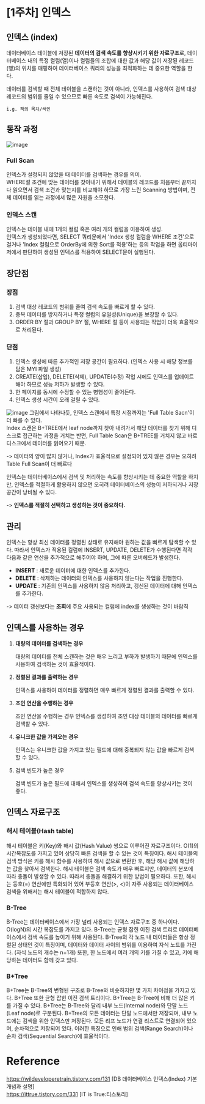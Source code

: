 # [1주차] 인덱스
## 인덱스 (index)
데이터베이스 테이블에 저장된 **데이터의 검색 속도를 향상시키기 위한 자료구조**로, 데이터베이스 내의 특정 컬럼(열)이나 컬럼들의 조합에 대한 값과 해당 값이 저장된 레코드(행)의 위치를 매핑하여 데이터베이스 쿼리의 성능을 최적화하는 데 중요한 역할을 한다.

데이터를 검색할 때 전체 테이블을 스캔하는 것이 아니라, 인덱스를 사용하여 검색 대상 레코드의 범위를 줄일 수 있으므로 빠른 속도로 검색이 가능해진다.

`i.g. 책의 목차/색인`

## 동작 과정 
![image](https://github.com/yeondori/SSAFY_CS_Study/assets/93027942/9fbf2e0b-aa70-42df-b71f-f99d46b86de5)
### Full Scan
인덱스가 설정되지 않았을 때 데이터를 검색하는 경우를 의미.  
WHERE절 조건에 맞는 데이터를 찾아내기 위해서 테이블의 레코드를 처음부터 끝까지 다 읽으면서 검색 조건과 맞는지를 비교해야 하므로 가장 느린 Scanning 방법이며, 전체 데이터를 읽는 과정에서 많은 자원을 소모한다.

### 인덱스 스캔
인덱스는 테이블 내에 1개의 컬럼 혹은 여러 개의 컬럼을 이용하여 생성.  
인덱스가 생성되었다면, SELECT 쿼리문에서 'Index 생성 컬럼을 WHERE 조건'으로 걸거나 'Index 컬럼으로 OrderBy에 의한 Sort를 적용'하는 등의 작업을 하면 옵티마이저에서 판단하여 생성된 인덱스를 적용하여 SELECT문이 실행된다.

## 장단점 
### 장점
1. 검색 대상 레코드의 범위를 줄여 검색 속도를 빠르게 할 수 있다.
2. 중복 데이터를 방지하거나 특정 컬럼의 유일성(Unique)을 보장할 수 있다.
3. ORDER BY 절과 GROUP BY 절, WHERE 절 등이 사용되는 작업이 더욱 효율적으로 처리된다.

### 단점
1. 인덱스 생성에 따른 추가적인 저장 공간이 필요하다. (인덱스 사용 시 해당 정보를 담은 MYI 파일 생성)
2. CREATE(삽입), DELETE(삭제), UPDATE(수정) 작업 시에도 인덱스를 업데이트해야 하므로 성능 저하가 발생할 수 있다.
3. 한 페이지를 동시에 수정할 수 있는 병행성이 줄어든다.
4. 인덱스 생성 시간이 오래 걸릴 수 있다.

![image](https://github.com/yeondori/SSAFY_CS_Study/assets/93027942/5582c6cb-0564-48c1-992f-0e6e4f3efc71)
그림에서 나타나듯, 인덱스 스캔에서 특정 시점까지는 'Full Table Sacn'이 더 빠를 수 있다.  
Index 스캔은 B+TREE에서 leaf node까지 찾아 내려가서 해당 데이터를 찾기 위해 디스크로 접근하는 과정을 거치는 반면, Full Table Scan은 B+TREE를 거치지 않고 바로 디스크에서 데이터를 읽어오기 때문.

-> 데이터의 양이 많지 않거나, Index가 효율적으로 설정되어 있지 않은 경우는 오히려 Table Full Scan이 더 빠르다


인덱스는 데이터베이스에서 검색 및 처리하는 속도를 향상시키는 데 중요한 역할을 하지만, 인덱스를 적절하게 활용하지 않으면 오히려 데이터베이스의 성능이 저하되거나 저장 공간이 낭비될 수 있다.

-> **인덱스를 적절히 선택하고 생성하는 것이 중요하다.**

## 관리
인덱스는 항상 최신 데이터를 정렬된 상태로 유지해야 원하는 값을 빠르게 탐색할 수 있다. 따라서 인덱스가 적용된 컬럼에 INSERT, UPDATE, DELETE가 수행된다면 각각 다음과 같은 연산을 추가적으로
해주어야 하며, 그에 따른 오버헤드가 발생한다.

- **INSERT** : 새로운 데이터에 대한 인덱스를 추가한다.
- **DELETE** : 삭제하는 데이터의 인덱스를 사용하지 않는다는 작업을 진행한다.
- **UPDATE** : 기존의 인덱스를 사용하지 않음 처리하고, 갱신된 데이터에 대해 인덱스를 추가한다.

-> 데이터 갱신보다는 **조회**에 주요 사용되는 컬럼에 index를 생성하는 것이 바람직

## 인덱스를 사용하는 경우

1. **대량의 데이터를 검색하는 경우**  
   
   대량의 데이터를 전체 스캔하는 것은 매우 느리고 부하가 발생하기 때문에 인덱스를 사용하여 검색하는 것이 효율적이다.  



2. **정렬된 결과를 출력하는 경우**
   
   인덱스를 사용하여 데이터를 정렬하면 매우 빠르게 정렬된 결과를 출력할 수 있다.


3. **조인 연산을 수행하는 경우**
      
   조인 연산을 수행하는 경우 인덱스를 생성하여 조인 대상 테이블의 데이터를 빠르게 검색할 수 있다.


4. **유니크한 값을 가져오는 경우**
   
   인덱스는 유니크한 값을 가지고 있는 필드에 대해 중복되지 않는 값을 빠르게 검색할 수 있다. 


5. 검색 빈도가 높은 경우 

   검색 빈도가 높은 필드에 대해서 인덱스를 생성하여 검색 속도를 향상시키는 것이 좋다. 

## 인덱스 자료구조
### 해시 테이블(Hash table)
해시 테이블은 키(Key)와 해시 값(Hash Value) 쌍으로 이루어진 자료구조이다. O(1)의 시간복잡도를 가지고 있어 상당히 빠른 검색을 할 수 있는 것이 특징이다. 해시 테이블의 검색 방식은 키를 해시
함수를 사용하여 해시 값으로 변환한 후, 해당 해시 값에 해당하는 값을 찾아서 검색한다. 해시 테이블은 검색 속도가 매우 빠르지만, 데이터의 분포에 따라 충돌이 발생할 수 있다. 따라서 충돌을 해결하기 위한
방법이 필요하다. 또한, 해시는 등호(=) 연산에만 특화되어 있어 부등호 연산(>, <)이 자주 사용되는 데이터베이스 검색을 위해서는 해시 테이블이 적합하지 않다.

### B-Tree
B-Tree는 데이터베이스에서 가장 널리 사용되는 인덱스 자료구조 중 하나이다.
O(logN)의 시간 복잡도를 가지고 있다. 
B-Tree는 균형 잡힌 이진 검색 트리로 데이터베이스에서 검색 속도를 높이기 위해 사용된다. 
B-Tree의 각 노드 내 데이터들은 항상 정렬된 상태인 것이 특징이며, 데이터와 데이터 사이의 범위를 이용하여 자식 노드를 가진다. (자식 노드의 개수는 n+1개)
또한, 한 노드에서 여러 개의 키를 가질 수 있고, 키에 해당하는 데이터도 함께
갖고 있다.

### B+Tree 
B+Tree는 B-Tree의 변형된 구조로 B-Tree와 비슷하지만 몇 가지 차이점을 가지고 있다.
B+Tree 또한 균형 잡힌 이진 검색 트리이다. 
B+Tree는 B-Tree에 비해 더 많은 키를 가질 수 있다.
B+Tree는 B-Tree와 달리 내부 노드(Internal node)와 단말 노드(Leaf node)로 구분된다. 
B+Tree의 모든 데이터는 단말 노드에서만 저장되며, 내부 노드에는 검색을 위한 인덱스만 저장된다. 
모든 리프 노드가 연결 리스트로 연결되어 있으며, 순차적으로 저장되어 있다.
이러한 특징으로 인해 범위 검색(Range Search)이나 순차 검색(Sequential Search)에 효율적이다.

# Reference
https://wildeveloperetrain.tistory.com/131 [DB 데이터베이스 인덱스(Index) 기본 개념과 설명]  
https://ittrue.tistory.com/331 [IT is True:티스토리]